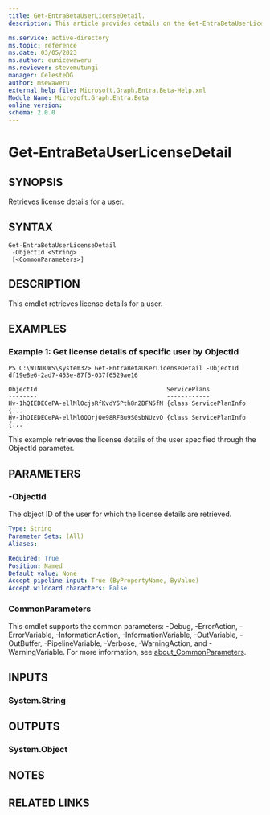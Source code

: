 ```yaml
---
title: Get-EntraBetaUserLicenseDetail.
description: This article provides details on the Get-EntraBetaUserLicenseDetail command.

ms.service: active-directory
ms.topic: reference
ms.date: 03/05/2023
ms.author: eunicewaweru
ms.reviewer: stevemutungi
manager: CelesteDG
author: msewaweru
external help file: Microsoft.Graph.Entra.Beta-Help.xml
Module Name: Microsoft.Graph.Entra.Beta
online version:
schema: 2.0.0
---
```


# Get-EntraBetaUserLicenseDetail

## SYNOPSIS
Retrieves license details for a user.

## SYNTAX

```
Get-EntraBetaUserLicenseDetail 
 -ObjectId <String> 
 [<CommonParameters>]
```

## DESCRIPTION
This cmdlet retrieves license details for a user.

## EXAMPLES

### Example 1: Get license details of specific user by ObjectId
```
PS C:\WINDOWS\system32> Get-EntraBetaUserLicenseDetail -ObjectId df19e8e6-2ad7-453e-87f5-037f6529ae16

ObjectId                                    ServicePlans
--------                                    ------------
Hv-1hQIEDECePA-ellMl0cjsRfKvdY5Pth8n2BFN5fM {class ServicePlanInfo {...
Hv-1hQIEDECePA-ellMl0QQrjQe98RFBu9S0sbNUzvQ {class ServicePlanInfo {...
```

This example retrieves the license details of the user specified through the ObjectId parameter.

## PARAMETERS

### -ObjectId
The object ID of the user for which the license details are retrieved.

```yaml
Type: String
Parameter Sets: (All)
Aliases:

Required: True
Position: Named
Default value: None
Accept pipeline input: True (ByPropertyName, ByValue)
Accept wildcard characters: False
```

### CommonParameters
This cmdlet supports the common parameters: -Debug, -ErrorAction, -ErrorVariable, -InformationAction, -InformationVariable, -OutVariable, -OutBuffer, -PipelineVariable, -Verbose, -WarningAction, and -WarningVariable. For more information, see [about_CommonParameters](http://go.microsoft.com/fwlink/?LinkID=113216).

## INPUTS

### System.String
## OUTPUTS

### System.Object
## NOTES

## RELATED LINKS
